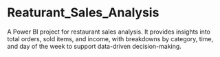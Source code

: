 # Reaturant_Sales_Analysis
A Power BI project for restaurant sales analysis. It provides insights into total orders, sold items, and income, with breakdowns by category, time, and day of the week to support data-driven decision-making.
